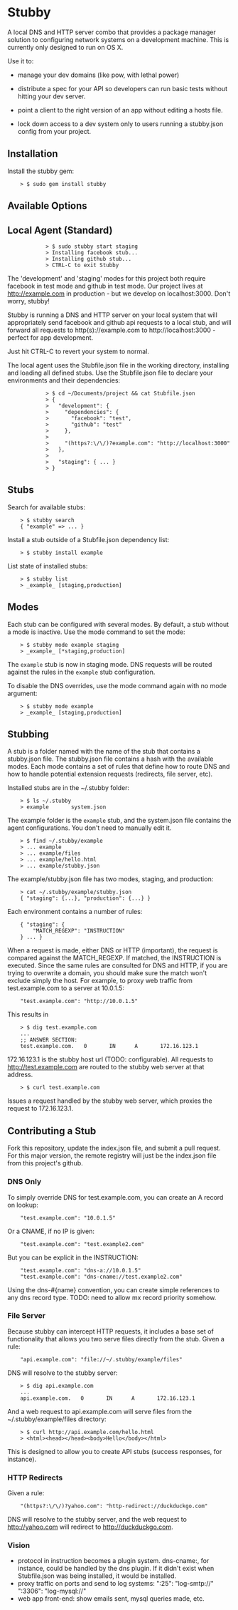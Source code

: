 # Stubby

A local DNS and HTTP server combo that provides a package manager
solution to configuring network systems on a development machine. This
is currently only designed to run on OS X.

Use it to:

* manage your dev domains (like pow, with lethal power)

* distribute a spec for your API so developers can run basic tests without
hitting your dev server.

* point a client to the right version of an app without editing a hosts file.

* lock down access to a dev system only to users running a stubby.json config
from your project.

## Installation

Install the stubby gem:

		> $ sudo gem install stubby

## Available Options


## Local Agent (Standard)

                > $ sudo stubby start staging
                > Installing facebook stub...
                > Installing github stub...
                > CTRL-C to exit Stubby

The 'development' and 'staging' modes for this project both require facebook 
in test mode and github in test mode. Our project lives at http://example.com
in production - but we develop on localhost:3000. Don't worry, stubby!

Stubby is running a DNS and HTTP server on your local system that will
appropriately send facebook and github api requests to a local stub, and will
forward all requests to http(s)://example.com to http://localhost:3000 -
perfect for app development.

Just hit CTRL-C to revert your system to normal.

The local agent uses the Stubfile.json file in the working directory, installing
and loading all defined stubs. Use the Stubfile.json file to declare your
environments and their dependencies:

                > $ cd ~/Documents/project && cat Stubfile.json
                > {
                >   "development": {
                >     "dependencies": {
                >       "facebook": "test",
                >       "github": "test"
                >     },
                >
                >     "(https?:\/\/)?example.com": "http://localhost:3000"
                >   },
                > 
                >   "staging": { ... }
                > }

## Stubs

Search for available stubs:


		> $ stubby search
		{ "example" => ... }
		
Install a stub outside of a Stubfile.json dependency list:

		> $ stubby install example

List state of installed stubs:

		> $ stubby list
		> _example_ [staging,production]


## Modes

Each stub can be configured with several modes. By default, a stub 
without a mode is inactive. Use the mode command to set the mode:

		> $ stubby mode example staging
		> _example_ [*staging,production]

The `example` stub is now in staging mode. DNS requests will be routed
against the rules in the `example` stub configuration.

To disable the DNS overrides, use the mode command again with no mode
argument:

		> $ stubby mode example
		> _example_ [staging,production]
	

## Stubbing

A stub is a folder named with the name of the stub that contains a stubby.json file. The stubby.json file contains a hash with the available
modes. Each mode contains a set of rules that define how to route DNS and how to handle potential extension requests (redirects, file server, etc).

Installed stubs are in the ~/.stubby folder:

		> $ ls ~/.stubby 
		> example		system.json

The example folder is the `example` stub, and the system.json file contains the agent configurations. You don't need to manually edit it.

		> $ find ~/.stubby/example
		> ... example
		> ... example/files
		> ... example/hello.html
		> ... example/stubby.json
		
The example/stubby.json file has two modes, staging, and production:

		> cat ~/.stubby/example/stubby.json
		{ "staging": {...}, "production": {...} }

Each environment contains a number of rules:

		{ "staging": {
			"MATCH_REGEXP": "INSTRUCTION"
		} ... }		
		
When a request is made, either DNS or HTTP (important), the request is
compared against the MATCH_REGEXP. If matched, the INSTRUCTION is executed. Since the same rules are consulted for DNS and HTTP, if you are
trying to overwrite a domain, you should make sure the match won't exclude
simply the host. For example, to proxy web traffic from test.example.com
to a server at 10.0.1.5:

		"test.example.com": "http://10.0.1.5"
		
This results in 

		> $ dig test.example.com
		...
		;; ANSWER SECTION:
		test.example.com.   0       IN      A       172.16.123.1
 
172.16.123.1 is the stubby host url (TODO: configurable). All requests
to http://test.example.com are routed to the stubby web server at that
address.
 
		> $ curl test.example.com
 		
Issues a request handled by the stubby web server, which proxies the request to 172.16.123.1.

## Contributing a Stub

Fork this repository, update the index.json file, and submit a pull request. For
this major version, the remote registry will just be the index.json file from
this project's github.

### DNS Only

To simply override DNS for test.example.com, you can create an A record on lookup:

		"test.example.com": "10.0.1.5"		
		
Or a CNAME, if no IP is given:

		"test.example.com": "test.example2.com"
		
But you can be explicit in the INSTRUCTION:

		"test.example.com": "dns-a://10.0.1.5"
		"test.example.com": "dns-cname://test.example2.com"
		
Using the dns-#{name} convention, you can create simple references to 
any dns record type. TODO: need to allow mx record priority somehow.
 
### File Server

Because stubby can intercept HTTP requests, it includes a base set of functionality that allows you two serve files directly from the stub. Given a rule:

		"api.example.com": "file://~/.stubby/example/files"
		
DNS will resolve to the stubby server:

		> $ dig api.example.com
		... 
		api.example.com.   0       IN      A       172.16.123.1
		
And a web request to api.example.com will serve files from the ~/.stubby/example/files directory:

		> $ curl http://api.example.com/hello.html
		> <html><head></head><body>Hello</body></html>

This is designed to allow you to create API stubs (success responses, for instance).


### HTTP Redirects

Given a rule:

		"(https?:\/\/)?yahoo.com": "http-redirect://duckduckgo.com"
		
DNS will resolve to the stubby server, and the web request to http://yahoo.com will redirect to http://duckduckgo.com.

### Vision

* protocol in instruction becomes a plugin system. dns-cname:, for instance,
  could be handled by the dns plugin. If it didn't exist when Stubfile.json was
  being installed, it would be installed. 
* proxy traffic on ports and send to log systems:
  ":25": "log-smtp://"
  ":3306": "log-mysql://"
* web app front-end: show emails sent, mysql queries made, etc.
